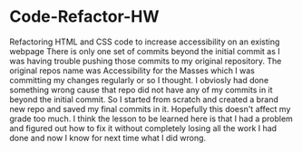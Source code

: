 # Code-Refactor-HW
Refactoring HTML and CSS code to increase accessibility on an existing webpage
There is only one set of commits beyond the initial commit as I was having trouble pushing those commits to my original repository. The original repos name was Accessibility for the Masses which I was committing my changes regularly or so I thought. I obviosly had done something wrong cause that repo did not have any of my commits in it beyond the initial commit. So I started from scratch and created a brand new repo and saved my final commits in it. Hopefully this doesn't affect my grade too much. I think the lesson to be learned here is that I had a problem and figured out how to fix it without completely losing all the work I had done and now I know for next time what I did wrong.
